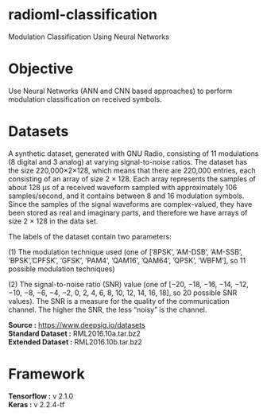 # radioml-classification
Modulation Classification Using Neural Networks

# Objective
Use Neural Networks (ANN and CNN based approaches) to perform modulation classification on received symbols.

# Datasets
A synthetic dataset, generated with GNU Radio, consisting of 11 modulations (8 digital and 3 analog) at varying signal-to-noise ratios. The dataset has the size 220,000×2×128, which means that there are 220,000 entries, each consisting of an array of size 2 × 128. Each array represents the samples of about 128 µs of a received waveform sampled with approximately 106 samples/second, and it contains between 8 and 16 modulation symbols. Since the samples of the signal waveforms are complex-valued, they have been stored as real and imaginary parts, and therefore we have arrays of size 2 × 128 in the data set.

The labels of the dataset contain two parameters:  

(1) The modulation technique used (one of [’8PSK’, ’AM-DSB’, ’AM-SSB’, ’BPSK’,’CPFSK’, ’GFSK’, ’PAM4’, ’QAM16’, ’QAM64’, ’QPSK’, ’WBFM’], so 11 possible modulation techniques)  

(2) The signal-to-noise ratio (SNR) value (one of [−20, −18, −16, −14, −12, −10, −8, −6, −4, −2, 0, 2, 4, 6, 8, 10, 12, 14, 16, 18], so 20 possible SNR values). The SNR is a measure for the quality of the communication channel. The higher the SNR, the less “noisy” is the channel.  

**Source		:** https://www.deepsig.io/datasets  
**Standard Dataset 	:** RML2016.10a.tar.bz2  
**Extended Dataset	:** RML2016.10b.tar.bz2  

# Framework
**Tensorflow		:** v 2.1.0  
**Keras			:** v 2.2.4-tf  
